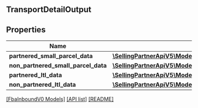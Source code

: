 ## TransportDetailOutput

## Properties

Name | Type | Description | Notes
------------ | ------------- | ------------- | -------------
**partnered_small_parcel_data** | [**\SellingPartnerApiV5\Model\FbaInboundV0\PartneredSmallParcelDataOutput**](PartneredSmallParcelDataOutput.md) |  | [optional]
**non_partnered_small_parcel_data** | [**\SellingPartnerApiV5\Model\FbaInboundV0\NonPartneredSmallParcelDataOutput**](NonPartneredSmallParcelDataOutput.md) |  | [optional]
**partnered_ltl_data** | [**\SellingPartnerApiV5\Model\FbaInboundV0\PartneredLtlDataOutput**](PartneredLtlDataOutput.md) |  | [optional]
**non_partnered_ltl_data** | [**\SellingPartnerApiV5\Model\FbaInboundV0\NonPartneredLtlDataOutput**](NonPartneredLtlDataOutput.md) |  | [optional]

[[FbaInboundV0 Models]](../) [[API list]](../../Api) [[README]](../../../README.md)
